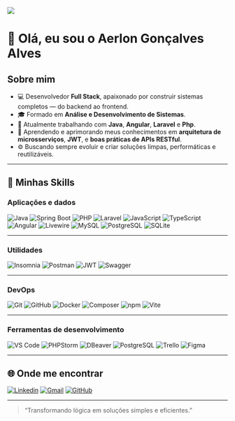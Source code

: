 ![](https://komarev.com/ghpvc/?username=Aerlonga&color=006bed)

# 👋 Olá, eu sou o Aerlon Gonçalves Alves

## Sobre mim

- 💻 Desenvolvedor **Full Stack**, apaixonado por construir sistemas completos — do backend ao frontend.  
- 🎓 Formado em **Análise e Desenvolvimento de Sistemas**.  
- 💼 Atualmente trabalhando com **Java**, **Angular**, **Laravel** e **Php**.  
- 🌱 Aprendendo e aprimorando meus conhecimentos em **arquitetura de microsserviços**, **JWT**, e **boas práticas de APIs RESTful**.  
- ⚙️ Buscando sempre evoluir e criar soluções limpas, performáticas e reutilizáveis.  

---

## 🧠 Minhas Skills

### **Aplicações e dados**

![Java](https://img.shields.io/badge/-Java-333333?style=flat&logo=java&logoColor=007396)
![Spring Boot](https://img.shields.io/badge/-Spring%20Boot-333333?style=flat&logo=springboot&logoColor=6DB33F)
![PHP](https://img.shields.io/badge/-PHP-333333?style=flat&logo=php&logoColor=777BB4)
![Laravel](https://img.shields.io/badge/-Laravel-333333?style=flat&logo=laravel&logoColor=FF2D20)
![JavaScript](https://img.shields.io/badge/-JavaScript-333333?style=flat&logo=javascript)
![TypeScript](https://img.shields.io/badge/-TypeScript-333333?style=flat&logo=typescript)
![Angular](https://img.shields.io/badge/-Angular-333333?style=flat&logo=angular&logoColor=DD0031)
![Livewire](https://img.shields.io/badge/-Livewire-333333?style=flat&logo=laravel&logoColor=FF2D20)
![MySQL](https://img.shields.io/badge/-MySQL-333333?style=flat&logo=mysql)
![PostgreSQL](https://img.shields.io/badge/-PostgreSQL-333333?style=flat&logo=postgresql)
![SQLite](https://img.shields.io/badge/-SQLite-333333?style=flat&logo=sqlite)

---

### **Utilidades**

![Insomnia](https://img.shields.io/badge/-Insomnia-333333?style=flat&logo=insomnia)
![Postman](https://img.shields.io/badge/-Postman-333333?style=flat&logo=postman)
![JWT](https://img.shields.io/badge/-JWT-333333?style=flat&logo=jsonwebtokens)
![Swagger](https://img.shields.io/badge/-Swagger-333333?style=flat&logo=swagger)

---

### **DevOps**

![Git](https://img.shields.io/badge/-Git-333333?style=flat&logo=git)
![GitHub](https://img.shields.io/badge/-GitHub-333333?style=flat&logo=github)
![Docker](https://img.shields.io/badge/-Docker-333333?style=flat&logo=docker)
![Composer](https://img.shields.io/badge/-Composer-333333?style=flat&logo=composer)
![npm](https://img.shields.io/badge/-npm-333333?style=flat&logo=npm)
![Vite](https://img.shields.io/badge/-Vite-333333?style=flat&logo=vite)

---

### **Ferramentas de desenvolvimento**

![VS Code](https://img.shields.io/badge/-VS%20Code-333333?style=flat&logo=visual-studio-code&logoColor=007ACC)
![PHPStorm](https://img.shields.io/badge/-PHPStorm-333333?style=flat&logo=phpstorm&logoColor=8848FF)
![DBeaver](https://img.shields.io/badge/-DBeaver-333333?style=flat&logo=dbeaver)
![PostgreSQL](https://img.shields.io/badge/-pgAdmin-333333?style=flat&logo=postgresql)
![Trello](https://img.shields.io/badge/-Trello-333333?style=flat&logo=trello&logoColor=007ACC)
![Figma](https://img.shields.io/badge/-Figma-333333?style=flat&logo=figma&logoColor=007ACC)


---

## 🌐 Onde me encontrar

[![Linkedin](https://img.shields.io/badge/-Aerlon%20Gonçalves%20Alves-blue?style=flat-square&logo=Linkedin&logoColor=white&link=https://www.linkedin.com/in/aerlon-gon%C3%A7alves-alves-934901143/?locale=en_US)](https://www.linkedin.com/in/aerlon-gon%C3%A7alves-alves-934901143/?locale=en_US)
[![Gmail](https://img.shields.io/badge/-aerlon.as@gmail.com-006bed?style=flat-square&logo=Gmail&logoColor=white&link=mailto:aerlon.as@gmail.com)](mailto:aerlon.as@gmail.com)
[![GitHub](https://img.shields.io/github/followers/Aerlonga?label=follow&style=social)](https://github.com/Aerlonga)

---

> “Transformando lógica em soluções simples e eficientes.”
